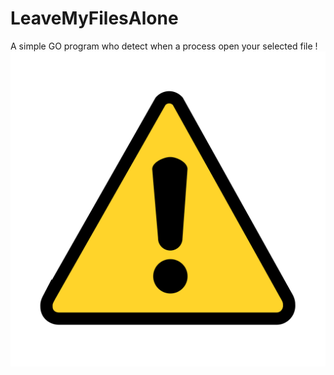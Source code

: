 # LeaveMyFilesAlone
A simple GO program who detect when a process open your selected file !
![image info](img/warning.png)
